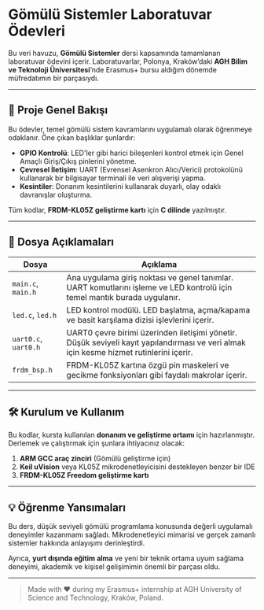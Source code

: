 # Gömülü Sistemler Laboratuvar Ödevleri

Bu veri havuzu, **Gömülü Sistemler** dersi kapsamında tamamlanan laboratuvar ödevini içerir. Laboratuvarlar, Polonya, Kraków’daki **AGH Bilim ve Teknoloji Üniversitesi**’nde Erasmus+ bursu aldığım dönemde müfredatımın bir parçasıydı.

---

## 🚀 Proje Genel Bakışı

Bu ödevler, temel gömülü sistem kavramlarını uygulamalı olarak öğrenmeye odaklanır. Öne çıkan başlıklar şunlardır:

- **GPIO Kontrolü**: LED'ler gibi harici bileşenleri kontrol etmek için Genel Amaçlı Giriş/Çıkış pinlerini yönetme.  
- **Çevresel İletişim**: UART (Evrensel Asenkron Alıcı/Verici) protokolünü kullanarak bir bilgisayar terminali ile veri alışverişi yapma.  
- **Kesintiler**: Donanım kesintilerini kullanarak duyarlı, olay odaklı davranışlar oluşturma.  

Tüm kodlar, **FRDM-KL05Z geliştirme kartı** için **C dilinde** yazılmıştır.

---

## 📁 Dosya Açıklamaları

| Dosya | Açıklama |
|-------|----------|
| `main.c`, `main.h` | Ana uygulama giriş noktası ve genel tanımlar. UART komutlarını işleme ve LED kontrolü için temel mantık burada uygulanır. |
| `led.c`, `led.h` | LED kontrol modülü. LED başlatma, açma/kapama ve basit karşılama dizisi işlevlerini içerir. |
| `uart0.c`, `uart0.h` | UART0 çevre birimi üzerinden iletişimi yönetir. Düşük seviyeli kayıt yapılandırması ve veri almak için kesme hizmet rutinlerini içerir. |
| `frdm_bsp.h` | FRDM-KL05Z kartına özgü pin maskeleri ve gecikme fonksiyonları gibi faydalı makrolar içerir. |

---

## 🛠️ Kurulum ve Kullanım

Bu kodlar, kursta kullanılan **donanım ve geliştirme ortamı** için hazırlanmıştır. Derlemek ve çalıştırmak için şunlara ihtiyacınız olacak:

1. **ARM GCC araç zinciri** (Gömülü geliştirme için)  
2. **Keil uVision** veya KL05Z mikrodenetleyicisini destekleyen benzer bir IDE  
3. **FRDM-KL05Z Freedom geliştirme kartı**

---

## 💡 Öğrenme Yansımaları

Bu ders, düşük seviyeli gömülü programlama konusunda değerli uygulamalı deneyimler kazanmamı sağladı. Mikrodenetleyici mimarisi ve gerçek zamanlı sistemler hakkında anlayışımı derinleştirdi.  

Ayrıca, **yurt dışında eğitim alma** ve yeni bir teknik ortama uyum sağlama deneyimi, akademik ve kişisel gelişimimin önemli bir parçası oldu.

---

> Made with ❤️ during my Erasmus+ internship at AGH University of Science and Technology, Kraków, Poland.
